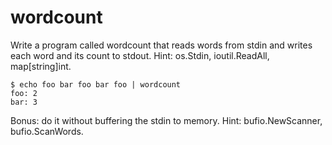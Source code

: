 # wordcount

Write a program called wordcount that reads words from stdin and writes each
word and its count to stdout. Hint: os.Stdin, ioutil.ReadAll, map[string]int.

```
$ echo foo bar foo bar foo | wordcount 
foo: 2 
bar: 3
```

Bonus: do it without buffering the stdin to memory. Hint: bufio.NewScanner,
bufio.ScanWords.
